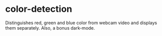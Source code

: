 # color-detection
Distinguishes red, green and blue color from webcam video and displays them separately. Also, a bonus dark-mode.
